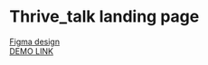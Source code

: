 # Thrive_talk landing page
[Figma design](https://www.figma.com/file/aHd2rHMrnzDXhowLuIQjIyVQ/ThriveTalk-Landing-Page?node-id=0%3A1)<br>
[DEMO LINK](https://taraseman.github.io/Thrive_talk/)
